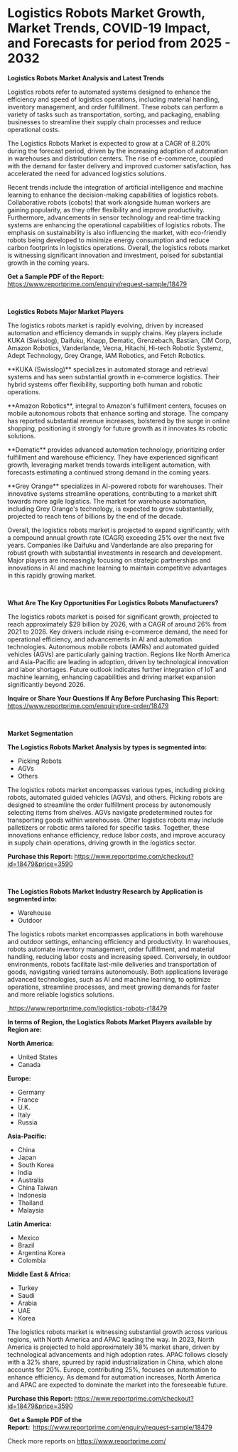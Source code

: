 <p><h1>Logistics Robots Market Growth, Market Trends, COVID-19 Impact, and Forecasts for period from 2025 - 2032</h1></p><p><strong>Logistics Robots Market Analysis and Latest Trends</strong></p>
<p><p>Logistics robots refer to automated systems designed to enhance the efficiency and speed of logistics operations, including material handling, inventory management, and order fulfillment. These robots can perform a variety of tasks such as transportation, sorting, and packaging, enabling businesses to streamline their supply chain processes and reduce operational costs. </p><p>The Logistics Robots Market is expected to grow at a CAGR of 8.20% during the forecast period, driven by the increasing adoption of automation in warehouses and distribution centers. The rise of e-commerce, coupled with the demand for faster delivery and improved customer satisfaction, has accelerated the need for advanced logistics solutions. </p><p>Recent trends include the integration of artificial intelligence and machine learning to enhance the decision-making capabilities of logistics robots. Collaborative robots (cobots) that work alongside human workers are gaining popularity, as they offer flexibility and improve productivity. Furthermore, advancements in sensor technology and real-time tracking systems are enhancing the operational capabilities of logistics robots. The emphasis on sustainability is also influencing the market, with eco-friendly robots being developed to minimize energy consumption and reduce carbon footprints in logistics operations. Overall, the logistics robots market is witnessing significant innovation and investment, poised for substantial growth in the coming years.</p></p>
<p><strong>Get a Sample PDF of the Report:&nbsp;</strong> <a href="https://www.reportprime.com/enquiry/request-sample/18479?utm_campaign=3257&utm_medium=2&utm_source=Github&utm_content=ia&utm_term=19032025&utm_id=logistics-robots">https://www.reportprime.com/enquiry/request-sample/18479</a></p>
<p>&nbsp;</p>
<p><strong>Logistics Robots Major Market Players</strong></p>
<p><p>The logistics robots market is rapidly evolving, driven by increased automation and efficiency demands in supply chains. Key players include KUKA (Swisslog), Daifuku, Knapp, Dematic, Grenzebach, Bastian, CIM Corp, Amazon Robotics, Vanderlande, Vecna, Hitachi, Hi-tech Robotic Systemz, Adept Technology, Grey Orange, IAM Robotics, and Fetch Robotics.</p><p>**KUKA (Swisslog)** specializes in automated storage and retrieval systems and has seen substantial growth in e-commerce logistics. Their hybrid systems offer flexibility, supporting both human and robotic operations.</p><p>**Amazon Robotics**, integral to Amazon's fulfillment centers, focuses on mobile autonomous robots that enhance sorting and storage. The company has reported substantial revenue increases, bolstered by the surge in online shopping, positioning it strongly for future growth as it innovates its robotic solutions.</p><p>**Dematic** provides advanced automation technology, prioritizing order fulfillment and warehouse efficiency. They have experienced significant growth, leveraging market trends towards intelligent automation, with forecasts estimating a continued strong demand in the coming years.</p><p>**Grey Orange** specializes in AI-powered robots for warehouses. Their innovative systems streamline operations, contributing to a market shift towards more agile logistics. The market for warehouse automation, including Grey Orange's technology, is expected to grow substantially, projected to reach tens of billions by the end of the decade.</p><p>Overall, the logistics robots market is projected to expand significantly, with a compound annual growth rate (CAGR) exceeding 25% over the next five years. Companies like Daifuku and Vanderlande are also preparing for robust growth with substantial investments in research and development. Major players are increasingly focusing on strategic partnerships and innovations in AI and machine learning to maintain competitive advantages in this rapidly growing market.</p></p>
<p>&nbsp;</p>
<p><strong>What Are The Key Opportunities For Logistics Robots Manufacturers?</strong></p>
<p><p>The logistics robots market is poised for significant growth, projected to reach approximately $29 billion by 2026, with a CAGR of around 26% from 2021 to 2026. Key drivers include rising e-commerce demand, the need for operational efficiency, and advancements in AI and automation technologies. Autonomous mobile robots (AMRs) and automated guided vehicles (AGVs) are particularly gaining traction. Regions like North America and Asia-Pacific are leading in adoption, driven by technological innovation and labor shortages. Future outlook indicates further integration of IoT and machine learning, enhancing capabilities and driving market expansion significantly beyond 2026.</p></p>
<p><strong>Inquire or Share Your Questions If Any Before Purchasing This Report:</strong> <a href="https://www.reportprime.com/enquiry/pre-order/18479?utm_campaign=3257&utm_medium=2&utm_source=Github&utm_content=ia&utm_term=19032025&utm_id=logistics-robots">https://www.reportprime.com/enquiry/pre-order/18479</a></p>
<p>&nbsp;</p>
<p><strong>Market Segmentation</strong></p>
<p><strong>The Logistics Robots Market Analysis by types is segmented into:</strong></p>
<p><ul><li>Picking Robots</li><li>AGVs</li><li>Others</li></ul></p>
<p><p>The logistics robots market encompasses various types, including picking robots, automated guided vehicles (AGVs), and others. Picking robots are designed to streamline the order fulfillment process by autonomously selecting items from shelves. AGVs navigate predetermined routes for transporting goods within warehouses. Other logistics robots may include palletizers or robotic arms tailored for specific tasks. Together, these innovations enhance efficiency, reduce labor costs, and improve accuracy in supply chain operations, driving growth in the logistics sector.</p></p>
<p><strong>Purchase this Report:&nbsp;</strong><a href="https://www.reportprime.com/checkout?id=18479&price=3590&utm_campaign=3257&utm_medium=2&utm_source=Github&utm_content=ia&utm_term=19032025&utm_id=logistics-robots">https://www.reportprime.com/checkout?id=18479&price=3590</a></p>
<p>&nbsp;</p>
<p><strong>The Logistics Robots Market Industry Research by Application is segmented into:</strong></p>
<p><ul><li>Warehouse</li><li>Outdoor</li></ul></p>
<p><p>The logistics robots market encompasses applications in both warehouse and outdoor settings, enhancing efficiency and productivity. In warehouses, robots automate inventory management, order fulfillment, and material handling, reducing labor costs and increasing speed. Conversely, in outdoor environments, robots facilitate last-mile deliveries and transportation of goods, navigating varied terrains autonomously. Both applications leverage advanced technologies, such as AI and machine learning, to optimize operations, streamline processes, and meet growing demands for faster and more reliable logistics solutions.</p></p>
<p><a href="https://www.reportprime.com/logistics-robots-r18479?utm_campaign=3257&utm_medium=2&utm_source=Github&utm_content=ia&utm_term=19032025&utm_id=logistics-robots">&nbsp;https://www.reportprime.com/logistics-robots-r18479</a></p>
<p><strong>In terms of Region, the Logistics Robots Market Players available by Region are:</strong></p>
<p>
    <p> <strong> North America: </strong>
        <ul>
            <li>United States</li>
            <li>Canada</li>
        </ul>
        </p> 
    <p> <strong> Europe: </strong>
        <ul>
            <li>Germany</li>
            <li>France</li>
            <li>U.K.</li>
            <li>Italy</li>
            <li>Russia</li>
        </ul>
        </p> 
    <p> <strong> Asia-Pacific: </strong>
        <ul>
            <li>China</li>
            <li>Japan</li>
            <li>South Korea</li>
            <li>India</li>
            <li>Australia</li>
            <li>China Taiwan</li>
            <li>Indonesia</li>
            <li>Thailand</li>
            <li>Malaysia</li>
        </ul>
        </p> 
    <p> <strong> Latin America: </strong>
        <ul>
            <li>Mexico</li>
            <li>Brazil</li>
            <li>Argentina Korea</li>
            <li>Colombia</li>
        </ul>
        </p> 
    <p> <strong> Middle East & Africa: </strong>
        <ul>
            <li>Turkey</li>
            <li>Saudi</li>
            <li>Arabia</li>
            <li>UAE</li>
            <li>Korea</li>
        </ul>
    </p>
    </p>
<p><p>The logistics robots market is witnessing substantial growth across various regions, with North America and APAC leading the way. In 2023, North America is projected to hold approximately 38% market share, driven by technological advancements and high adoption rates. APAC follows closely with a 32% share, spurred by rapid industrialization in China, which alone accounts for 20%. Europe, contributing 25%, focuses on automation to enhance efficiency. As demand for automation increases, North America and APAC are expected to dominate the market into the foreseeable future.</p></p>
<p><strong>Purchase this Report: </strong><a href="https://www.reportprime.com/checkout?id=18479&price=3590&utm_campaign=3257&utm_medium=2&utm_source=Github&utm_content=ia&utm_term=19032025&utm_id=logistics-robots">https://www.reportprime.com/checkout?id=18479&price=3590</a></p>
<p>&nbsp;<strong>Get a Sample PDF of the Report:&nbsp;&nbsp;</strong><a href="https://www.reportprime.com/enquiry/request-sample/18479?utm_campaign=3257&utm_medium=2&utm_source=Github&utm_content=ia&utm_term=19032025&utm_id=logistics-robots">https://www.reportprime.com/enquiry/request-sample/18479</a></p>
<p><strong></strong></p>
<p>Check more reports on <a href="https://www.reportprime.com/?utm_campaign=3257&utm_medium=2&utm_source=Github&utm_content=ia&utm_term=19032025&utm_id=logistics-robots">https://www.reportprime.com/</a></p>